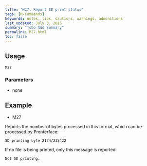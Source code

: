 ```yaml
---
title: "M27: Report SD print status" 
tags: [M-Commands]
keywords: notes, tips, cautions, warnings, admonitions
last_updated: July 3, 2016
summary: "ToDo Add Summary"
permalink: M27.html
toc: false
---
```



## Usage ##
```
M27
```

### Parameters ###
+ none


## Example ##

+ M27

Reports the number of bytes processed in this format, which can be processed by Pronterface:

``` 
SD printing byte 2134/235422 
```

If no file is being printed, only this message is reported:

```
Not SD printing.
```
